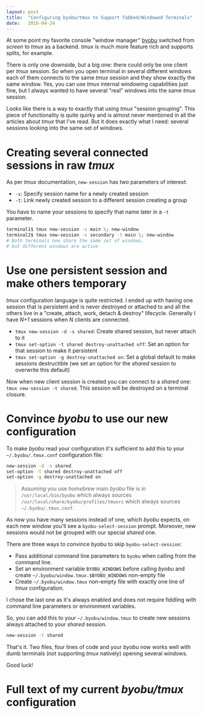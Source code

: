 ```yaml
---
layout: post
title:  "Configuring byobu/tmux to Support Tabbed/Windowed Terminals"
date:   2016-04-24
---
```


At some point my favorite console "window manager" [byobu](http://byobu.co) switched from *screen* to *tmux* as a backend. *tmux* is much more feature rich and supports splits, for example. 

There is only one downside, but a big one: there could only be one client per *tmux* session. So when you open terminal in several different windows each of them connects to the same *tmux* session and they show exactly the same window. Yes, you can use *tmux* internal windowing capabilities just fine, but I always wanted to have several "real" windows into the same *tmux* session.

Looks like there is a way to exactly that using *tmux* "session grouping". This piece of functionality is quite quirky and is almost never mentioned in all the articles about *tmux* that I've read. But it does exactly what I need: several sessions looking into the same set of windows.

# Creating several connected sessions in raw *tmux*

As per *tmux* documentation, `new-session` has two parameters of interest:

  - `-s`: Specify session name for a newly created session
  - `-t`: Link newly created session to a different session creating a group

You have to name your sessions to specify that name later in a `-t` parameter.

```sh
terminal1$ tmux new-session -s main \; new-window
terminal2$ tmux new-session -s secondary -t main \; new-window
# Both terminals now share the same set of windows,
# but different windows are active
```

# Use one persistent session and make others temporary

*tmux* configuration language is quite restricted. I ended up with having one session that is persistent and is never destroyed or attached to and all the others live in a "create, attach, work, detach & destroy" lifecycle. Generally I have *N+1* sessions when *N* clients are connected.

  - `tmux new-session -d -s shared`: Create shared session, but never attach to it
  - `tmux set-option -t shared destroy-unattached off`: Set an option for that session to make it persistent
  - `tmux set-option -g destroy-unattached on`: Set a global default to make sessions destructible (we set an option for the *shared* session to overwrite this default)

Now when new client session is created you can connect to a *shared* one: `tmux new-session -t shared`. This session will be destroyed on a terminal closure.

# Convince *byobu* to use our new configuration

To make *byobu* read your configuration it's sufficient to add this to your `~/.byobu/.tmux.conf` configuration file:

```sh
new-session -d -s shared
set-option -t shared destroy-unattached off
set-option -g destroy-unattached on
```

> Assuming you use *homebrew* main *byobu* file is in `/usr/local/bin/byobu` which always sources `/usr/local/share/byobu/profiles/tmuxrc` which always sources `~/.byobu/.tmux.conf`.

As now you have many sessions instead of one, which *byobu* expects, on each new window you'll see a `byobu-select-session` prompt. Moreover, new sessions would not be grouped with our special *shared* one.

There are three ways to convince byobu to skip `byobu-select-session`:

  - Pass additional command line parameters to `byobu` when calling from the command line.
  - Set an environment variable `BYOBU_WINDOWS` before calling *byobu* and create `~/.byobu/window.tmux.$BYOBU_WINDOWS` non-empty file
  - Create `~/.byobu/window.tmux` non-empty file with exactly one line of *tmux* configuration.

I chose the last one as it's always enabled and does not require fiddling with command line parameters or environment variables.

So, you can add this to your `~/.byobu/window.tmux` to create new sessions always attached to your *shared* session.

```sh
new-session -t shared
```

That's it. Two files, four lines of code and your *byobu* now works well with dumb terminals (not supporting *tmux* natively) opening several windows.

Good luck!

# Full text of my current *byobu/tmux* configuration

<script src="https://gist.github.com/timothybasanov/00f109853d73135749ccd4884312bcb0.js"></script>
